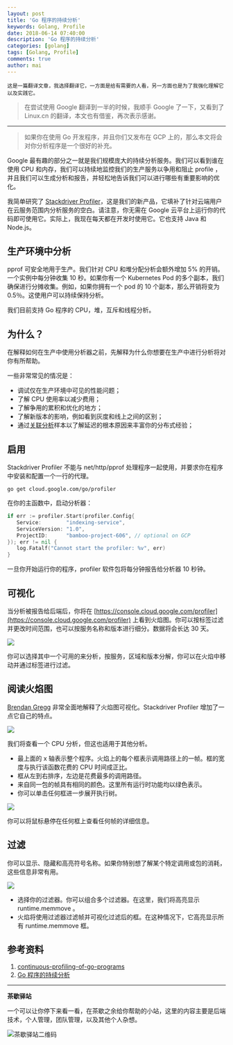 ```yaml
---
layout: post
title: 'Go 程序的持续分析'
keywords: Golang, Profile
date: 2018-06-14 07:40:00
description: 'Go 程序的持续分析'
categories: [golang]
tags: [Golang, Profile]
comments: true
author: mai
---
```


    这是一篇翻译文章，我选择翻译它，一方面是给有需要的人看，另一方面也是为了我强化理解它以及实践它。

>在尝试使用 Google 翻译到一半的时候，我顺手 Google 了一下，又看到了 Linux.cn 的翻译，本文也有借鉴，再次表示感谢。

----

>如果你在使用 Go 开发程序，并且你们又发布在 GCP 上的，那么本文将会对你分析程序是一个很好的补充。

Google 最有趣的部分之一就是我们规模庞大的持续分析服务。我们可以看到谁在使用 CPU 和内存，我们可以持续地监控我们的生产服务以争用和阻止 profile ，并且我们可以生成分析和报告，并轻松地告诉我们可以进行哪些有重要影响的优化。

我简单研究了 [Stackdriver Profiler](https://cloud.google.com/profiler/)，这是我们的新产品，它填补了针对云端用户在云服务范围内分析服务的空白。请注意，你无需在 Google 云平台上运行你的代码即可使用它。实际上，我现在每天都在开发时使用它。它也支持 Java 和 Node.js。

## 生产环境中分析

pprof 可安全地用于生产。我们针对 CPU 和堆分配分析会额外增加 5% 的开销。一个实例中每分钟收集 10 秒。如果你有一个 Kubernetes Pod 的多个副本，我们确保进行分摊收集。例如，如果你拥有一个 pod 的 10 个副本，那么开销将变为 0.5％。这使用户可以持续保持分析。

我们目前支持 Go 程序的 CPU，堆，互斥和线程分析。

## 为什么？

在解释如何在生产中使用分析器之前，先解释为什么你想要在生产中进行分析将对你有所帮助。

一些非常常见的情况是：

- 调试仅在生产环境中可见的性能问题；
- 了解 CPU 使用率以减少费用；
- 了解争用的累积和优化的地方；
- 了解新版本的影响，例如看到灰度和线上之间的区别；
- 通过[关联分析](https://rakyll.org/profiler-labels/)样本以了解延迟的根本原因来丰富你的分布式经验；

## 启用

Stackdriver Profiler 不能与 net/http/pprof 处理程序一起使用，并要求你在程序中安装和配置一个一行的代理。

`go get cloud.google.com/go/profiler`

在你的主函数中，启动分析器：

```go
if err := profiler.Start(profiler.Config{
   Service:        "indexing-service",
   ServiceVersion: "1.0",
   ProjectID:      "bamboo-project-606", // optional on GCP
}); err != nil {
   log.Fatalf("Cannot start the profiler: %v", err) 
}
```

一旦你开始运行你的程序，profiler 软件包将每分钟报告给分析器 10 秒钟。

## 可视化

当分析被报告给后端后，你将在 [https://console.cloud.google.com/profiler](https://console.cloud.google.com/profiler) 上看到火焰图。你可以按标签过滤并更改时间范围，也可以按服务名称和版本进行细分。数据将会长达 30 天。

![](https://cdn-images-1.medium.com/max/1600/1*JdCm1WwmTgExzee5-ZWfNw.gif)

你可以选择其中一个可用的来分析，按服务，区域和版本分解，你可以在火焰中移动并通过标签进行过滤。

## 阅读火焰图

[Brendan Gregg](http://www.brendangregg.com/flamegraphs.html) 非常全面地解释了火焰图可视化。Stackdriver Profiler 增加了一点它自己的特点。

![](https://cdn-images-1.medium.com/max/1600/1*QqzFJlV9v7U1s1reYsaXog.png)

我们将查看一个 CPU 分析，但这也适用于其他分析。

- 最上面的 x 轴表示整个程序。火焰上的每个框表示调用路径上的一帧。框的宽度与执行该函数花费的 CPU 时间成正比。
- 框从左到右排序，左边是花费最多的调用路径。
- 来自同一包的帧具有相同的颜色。这里所有运行时功能均以绿色表示。
- 你可以单击任何框进一步展开执行树。

![](https://cdn-images-1.medium.com/max/1600/1*1jCm6f-Fl2mpkRe3-57mTg.png)

你可以将鼠标悬停在任何框上查看任何帧的详细信息。

## 过滤

你可以显示、隐藏和高亮符号名称。如果你特别想了解某个特定调用或包的消耗，这些信息非常有用。

![](https://cdn-images-1.medium.com/max/1600/1*ka9fA-AAuKggAuIBq_uhGQ.png)

- 选择你的过滤器。你可以组合多个过滤器。在这里，我们将高亮显示 runtime.memmove 。
- 火焰将使用过滤器过滤帧并可视化过滤后的框。在这种情况下，它高亮显示所有 runtime.memmove 框。

## 参考资料

1. [continuous-profiling-of-go-programs](https://medium.com/google-cloud/continuous-profiling-of-go-programs-96d4416af77b)
2. [Go 程序的持续分析](https://linux.cn/article-9713-1.html)

----

**茶歇驿站**

一个可以让你停下来看一看，在茶歇之余给你帮助的小站，这里的内容主要是后端技术，个人管理，团队管理，以及其他个人杂想。

![茶歇驿站二维码](http://oqos7hrvp.bkt.clouddn.com/blog/tech_tea.jpg)
